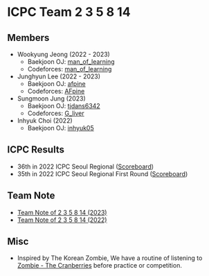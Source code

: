 # ICPC Team 2 3 5 8 14

## Members

- Wookyung Jeong (2022 - 2023)
    - Baekjoon OJ: [man_of_learning](https://www.acmicpc.net/user/man_of_learning)
    - Codeforces: [man_of_learning](https://codeforces.com/profile/man_of_learning)
- Junghyun Lee (2022 - 2023)
    - Baekjoon OJ: [afpine](https://www.acmicpc.net/user/afpine)
    - Codeforces: [AFpine](https://codeforces.com/profile/AFpine)
- Sungmoon Jung (2023)
    - Baekjoon OJ: [tjdans6342](https://www.acmicpc.net/user/tjdans6342)
    - Codeforces: [G_liver](https://codeforces.com/profile/G_liver)
- Inhyuk Choi (2022)
    - Baekjoon OJ: [inhyuk05](https://www.acmicpc.net/user/inhyuk05)

## ICPC Results

- 36th in 2022 ICPC Seoul Regional ([Scoreboard](http://static.icpckorea.net/20221119/scoreboard/))
- 35th in 2022 ICPC Seoul Regional First Round ([Scoreboard](http://static.icpckorea.net/2022/scoreboard_preliminary/))

## Team Note

- [Team Note of 2 3 5 8 14 (2023)](https://github.com/manoflearning/icpc-team-2-3-5-8-14/blob/main/team-note-2023.pdf)
- [Team Note of 2 3 5 8 14 (2022)](https://github.com/manoflearning/icpc-team-2-3-5-8-14/blob/main/team-note-2022.pdf)

## Misc

- Inspired by The Korean Zombie, 
We have a routine of listening to [Zombie - The Cranberries](https://www.youtube.com/watch?v=6Ejga4kJUts) before practice or competition.